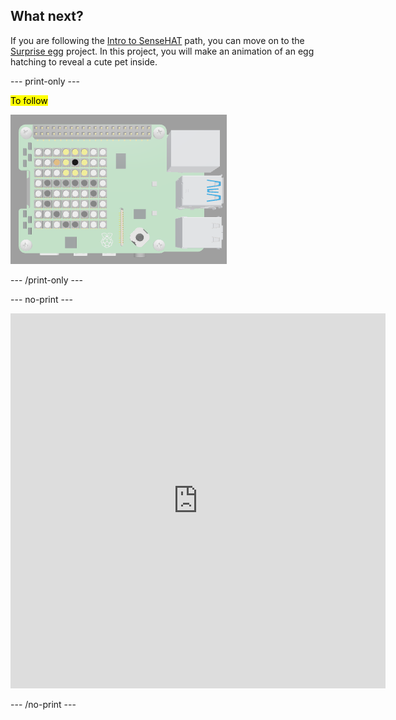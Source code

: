 ## What next?

If you are following the [Intro to SenseHAT](https://projects.raspberrypi.org/en/raspberrypi/sense-hat-intro) path, you can move on to the [Surprise egg](https://projects.raspberrypi.org/en/projects/surprise-egg) project. In this project, you will make an animation of an egg hatching to reveal a cute pet inside.

--- print-only ---

<mark>To follow</mark>

![The SenseHAT emulator with an image of a chick in a shell on the LED matrix.](images/surprise-egg.png)

--- /print-only ---

--- no-print ---

<div class="trinket">
<iframe src="https://trinket.io/embed/python/d58edb5472?outputOnly=true&runOption=run" width="600" height="600" frameborder="0" marginwidth="0" marginheight="0" allowfullscreen></iframe>
</div>

--- /no-print ---

